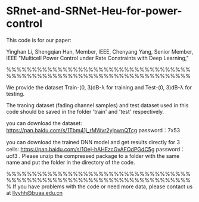 # SRnet-and-SRNet-Heu-for-power-control

This code is for our paper:

Yinghan Li, Shengqian Han, Member, IEEE, Chenyang Yang, Senior Member, IEEE "Multicell Power Control under Rate Constraints with Deep Learning," 

%%%%%%%%%%%%%%%%%%%%%%%%%%%%%%%%%%%%%%%%%%%%%%%%%%%%%%%%%%%%%%%%%%%%%%%%

We provide the dataset Train-(0, 3)dB-λ for training and Test-(0, 3)dB-λ for testing.

The traning dataset (fading channel samples) and test dataset used in this code should be saved in the  folder 'train' and 'test' respectively.

you can download the dataset: https://pan.baidu.com/s/1Tbm41j_rMWvr2yjnwnQTcg  password：7x53

you can download the trained DNN model and get results directly for 3 cells: https://pan.baidu.com/s/1Oej-hAHEzcGvAFOdPGdC5g  password：ucf3 . Please unzip the compressed package to a folder with the same name and put the folder in the directory of the code.





%%%%%%%%%%%%%%%%%%%%%%%%%%%%%%%%%%%%%%%%%%%%%%%%%%%%%%%%%%%%%%%%%%%%%%%%%
If you have problems with the code or need more data, please contact us at llyyhh@buaa.edu.cn
